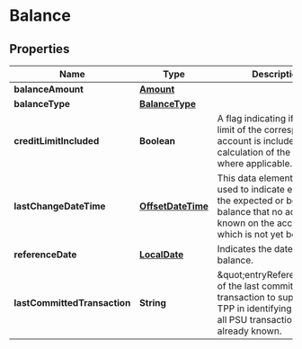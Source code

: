 # Balance

## Properties
Name | Type | Description | Notes
------------ | ------------- | ------------- | -------------
**balanceAmount** | [**Amount**](Amount.md) |  | 
**balanceType** | [**BalanceType**](BalanceType.md) |  | 
**creditLimitIncluded** | **Boolean** | A flag indicating if the credit limit of the corresponding account  is included in the calculation of the balance, where applicable.  |  [optional]
**lastChangeDateTime** | [**OffsetDateTime**](OffsetDateTime.md) | This data element might be used to indicate e.g. with the expected or booked balance that no action is known  on the account, which is not yet booked.  |  [optional]
**referenceDate** | [**LocalDate**](LocalDate.md) | Indicates the date of the balance. |  [optional]
**lastCommittedTransaction** | **String** | \&quot;entryReference\&quot; of the last committed transaction to support the TPP in identifying whether all  PSU transactions are already known.  |  [optional]
